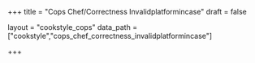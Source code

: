 +++
title = "Cops Chef/Correctness Invalidplatformincase"
draft = false

layout = "cookstyle_cops"
data_path = ["cookstyle","cops_chef_correctness_invalidplatformincase"]

+++

<!-- The content of this page is automatically generated from the
cops_chef_correctness_invalidplatformincase.yml file in github.com/chef/cookstyle/docs-chef-io/data/cookstyle. -->
